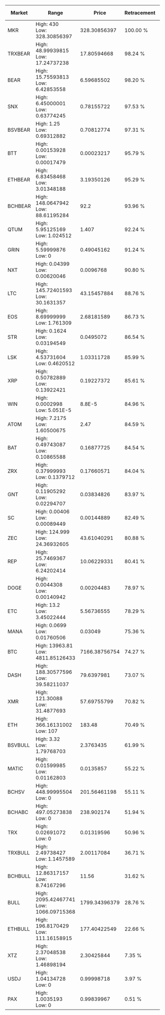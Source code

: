 | Market | Range | Price| Retracement | Doubles to 50% |
| --- | --- | --- | --- | --- |
| MKR | High: 430<br />Low: 328.30856397 | 328.30856397 | 100.00 % | 1.15 |
| TRXBEAR | High: 48.99939815<br />Low: 17.24737238 | 17.80594668 | 98.24 % | 1.86 |
| BEAR | High: 15.75593813<br />Low: 6.42853558 | 6.59685502 | 98.20 % | 1.68 |
| SNX | High: 6.45000001<br />Low: 0.63774245 | 0.78155722 | 97.53 % | 4.53 |
| BSVBEAR | High: 1.25<br />Low: 0.69312882 | 0.70812774 | 97.31 % | 1.37 |
| BTT | High: 0.00153928<br />Low: 0.00017479 | 0.00023217 | 95.79 % | 3.69 |
| ETHBEAR | High: 6.83458468<br />Low: 3.01348188 | 3.19350126 | 95.29 % | 1.54 |
| BCHBEAR | High: 148.0647942<br />Low: 88.61195284 | 92.2 | 93.96 % | 1.28 |
| QTUM | High: 5.95125169<br />Low: 1.024512 | 1.407 | 92.24 % | 2.48 |
| GRIN | High: 5.59999876<br />Low: 0 | 0.49045162 | 91.24 % | 5.71 |
| NXT | High: 0.04399<br />Low: 0.00620046 | 0.0096768 | 90.80 % | 2.59 |
| LTC | High: 145.72401593<br />Low: 30.1631357 | 43.15457884 | 88.76 % | 2.04 |
| EOS | High: 8.69999999<br />Low: 1.761309 | 2.68181589 | 86.73 % | 1.95 |
| STR | High: 0.1624<br />Low: 0.03194549 | 0.0495072 | 86.54 % | 1.96 |
| LSK | High: 4.53731604<br />Low: 0.4620512 | 1.03311728 | 85.99 % | 2.42 |
| XRP | High: 0.50782889<br />Low: 0.13922421 | 0.19227372 | 85.61 % | 1.68 |
| WIN | High: 0.0002998<br />Low: 5.051E-5 | 8.8E-5 | 84.96 % | 1.99 |
| ATOM | High: 7.2175<br />Low: 1.60500675 | 2.47 | 84.59 % | 1.79 |
| BAT | High: 0.49743087<br />Low: 0.10865588 | 0.16877725 | 84.54 % | 1.80 |
| ZRX | High: 0.37999993<br />Low: 0.1379712 | 0.17660571 | 84.04 % | 1.47 |
| GNT | High: 0.11905292<br />Low: 0.02294707 | 0.03834826 | 83.97 % | 1.85 |
| SC | High: 0.00406<br />Low: 0.00089449 | 0.00144889 | 82.49 % | 1.71 |
| ZEC | High: 124.999<br />Low: 24.36932605 | 43.61040291 | 80.88 % | 1.71 |
| REP | High: 25.7469367<br />Low: 6.24202414 | 10.06229331 | 80.41 % | 1.59 |
| DOGE | High: 0.0044308<br />Low: 0.00140942 | 0.00204483 | 78.97 % | 1.43 |
| ETC | High: 13.2<br />Low: 3.45022444 | 5.56736555 | 78.29 % | 1.50 |
| MANA | High: 0.0699<br />Low: 0.01760506 | 0.03049 | 75.36 % | 1.43 |
| BTC | High: 13963.81<br />Low: 4811.85126433 | 7166.38756754 | 74.27 % | 1.31 |
| DASH | High: 188.30577596<br />Low: 39.58211037 | 79.6397981 | 73.07 % | 1.43 |
| XMR | High: 121.30088<br />Low: 31.4877693 | 57.69755799 | 70.82 % | 1.32 |
| ETH | High: 366.16131002<br />Low: 107 | 183.48 | 70.49 % | 1.29 |
| BSVBULL | High: 3.32<br />Low: 1.79768703 | 2.3763435 | 61.99 % | 1.08 |
| MATIC | High: 0.01599985<br />Low: 0.01162803 | 0.0135857 | 55.22 % | 1.02 |
| BCHSV | High: 448.99995504<br />Low: 0 | 201.56461198 | 55.11 % | 1.11 |
| BCHABC | High: 497.05273838<br />Low: 0 | 238.902174 | 51.94 % | 1.04 |
| TRX | High: 0.02691072<br />Low: 0 | 0.01319596 | 50.96 % | 1.02 |
| TRXBULL | High: 2.49738427<br />Low: 1.1457589 | 2.00117084 | 36.71 % | 0.00 |
| BCHBULL | High: 12.86317157<br />Low: 8.74167296 | 11.56 | 31.62 % | 0.00 |
| BULL | High: 2095.42467741<br />Low: 1066.09715368 | 1799.34396379 | 28.76 % | 0.00 |
| ETHBULL | High: 196.8170429<br />Low: 111.16158915 | 177.40422549 | 22.66 % | 0.00 |
| XTZ | High: 2.37048538<br />Low: 1.46898194 | 2.30425844 | 7.35 % | 0.00 |
| USDJ | High: 1.04134728<br />Low: 0 | 0.99998718 | 3.97 % | 0.00 |
| PAX | High: 1.0035193<br />Low: 0 | 0.99839967 | 0.51 % | 0.00 |

